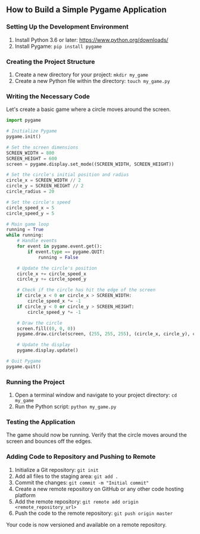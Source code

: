 ## How to Build a Simple Pygame Application

### Setting Up the Development Environment

1. Install Python 3.6 or later: https://www.python.org/downloads/
2. Install Pygame: `pip install pygame`

### Creating the Project Structure

1. Create a new directory for your project: `mkdir my_game`
2. Create a new Python file within the directory: `touch my_game.py`

### Writing the Necessary Code

Let's create a basic game where a circle moves around the screen.

```python
import pygame

# Initialize Pygame
pygame.init()

# Set the screen dimensions
SCREEN_WIDTH = 800
SCREEN_HEIGHT = 600
screen = pygame.display.set_mode((SCREEN_WIDTH, SCREEN_HEIGHT))

# Set the circle's initial position and radius
circle_x = SCREEN_WIDTH // 2
circle_y = SCREEN_HEIGHT // 2
circle_radius = 20

# Set the circle's speed
circle_speed_x = 5
circle_speed_y = 5

# Main game loop
running = True
while running:
    # Handle events
    for event in pygame.event.get():
        if event.type == pygame.QUIT:
            running = False

    # Update the circle's position
    circle_x += circle_speed_x
    circle_y += circle_speed_y

    # Check if the circle has hit the edge of the screen
    if circle_x < 0 or circle_x > SCREEN_WIDTH:
        circle_speed_x *= -1
    if circle_y < 0 or circle_y > SCREEN_HEIGHT:
        circle_speed_y *= -1

    # Draw the circle
    screen.fill((0, 0, 0))
    pygame.draw.circle(screen, (255, 255, 255), (circle_x, circle_y), circle_radius)

    # Update the display
    pygame.display.update()

# Quit Pygame
pygame.quit()
```

### Running the Project

1. Open a terminal window and navigate to your project directory: `cd my_game`
2. Run the Python script: `python my_game.py`

### Testing the Application

The game should now be running. Verify that the circle moves around the screen and bounces off the edges.

### Adding Code to Repository and Pushing to Remote

1. Initialize a Git repository: `git init`
2. Add all files to the staging area: `git add .`
3. Commit the changes: `git commit -m "Initial commit"`
4. Create a new remote repository on GitHub or any other code hosting platform
5. Add the remote repository: `git remote add origin <remote_repository_url>`
6. Push the code to the remote repository: `git push origin master`

Your code is now versioned and available on a remote repository.